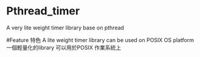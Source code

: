 # Pthread_timer
A very lite weight timer library base on pthread

#Feature 特色
A lite weight timer library can be used on POSIX OS platform 一個輕量化的library 可以用於POSIX 作業系統上
